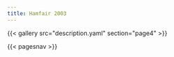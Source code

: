 ```yaml
---
title: Hamfair 2003
---
```


{{< gallery src="description.yaml" section="page4" >}}

{{< pagesnav >}}
